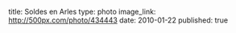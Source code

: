 title: Soldes en Arles
type: photo
image_link: http://500px.com/photo/434443
date: 2010-01-22
published: true

